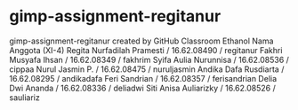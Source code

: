 # gimp-assignment-regitanur
gimp-assignment-regitanur created by GitHub Classroom
Ethanol
Nama Anggota (XI-4)
Regita Nurfadilah Pramesti / 16.62.08490 / regitanur
Fakhri Musyafa Ihsan / 16.62.08349 / fakhrim
Syifa Aulia Nurunnisa / 16.62.08536 / cippaa
Nurul Jasmin P. / 16.62.08475 / nuruljasmin
Andika Dafa Rusdiarta / 16.62.08295 / andikadafa
Feri Sandrian / 16.62.08357 / ferisandrian
Delia Dwi Ananda / 16.62.08336 / deliadwi
Siti Anisa Auliarizky / 16.62.08526 / sauliariz

